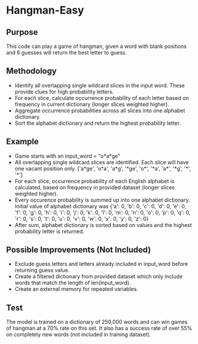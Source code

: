 # Hangman-Easy

## Purpose

This code can play a game of hangman, given a word with blank positions and 6 guesses will return the best letter to guess.

## Methodology
* Identify all overlapping single wildcard slices in the input word. These provide clues for high probability letters.
* For each slice, calculate occurrence probability of each letter based on frequency in current dictionary (longer slices weighted higher).
* Aggregate occurrence probabilities across all slices into one alphabet dictionary.
* Sort the alphabet dictionary and return the highest probability letter.

## Example
* Game starts with an input_word = "o\*a\*ge"
* All overlapping single wildcard slices are identified. Each slice will have one vacant position only. ['a\*ge', 'o\*a', 'a\*g', '\*ge', 'o\*', '\*a', 'a\*', '\*g', '\*', '\*']
* For each slice, occurrence probability of each English alphabet is calculated, based on frequency in provided dataset (longer slices weighted higher).
* Every occurence probability is summed up into one alphabet dictionary. Initial value of alphabet dictionary was {'a': 0, 'b': 0, 'c': 0, 'd': 0, 'e': 0, 'f': 0, 'g': 0, 'h': 0, 'i': 0, 'j': 0, 'k': 0, 'l': 0, 'm': 0, 'n': 0, 'o': 0, 'p': 0, 'q': 0, 'r': 0, 's': 0, 't': 0, 'u': 0, 'v': 0, 'w': 0, 'x': 0, 'y': 0, 'z': 0}
* After sum, alphabet dictionary is sorted based on values and the highest probability letter is returned.

## Possible Improvements (Not Included)
* Exclude guess letters and letters already included in input_word before returning guess value.
* Create a filtered dictionary from provided dataset which only include words that match the length of len(input_word).
* Create an external memory for repeated variables.

## Test
The model is trained on a dictionary of 250,000 words and can win games of hangman at a 70% rate on this set. It also has a success rate of over 55% on completely new words (not included in training dataset).
